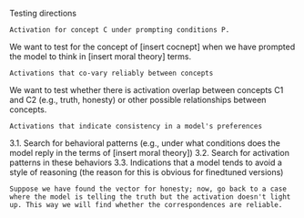 Testing directions

    Activation for concept C under prompting conditions P.

We want to test for the concept of [insert cocnept] when we have prompted the model to think in [insert moral theory] terms.

    Activations that co-vary reliably between concepts

We want to test whether there is activation overlap between concepts C1 and C2 (e.g., truth, honesty) or other possible relationships between concepts.

    Activations that indicate consistency in a model's preferences

3.1. Search for behavioral patterns (e.g., under what conditions does the model reply in the terms of [insert moral theory])
3.2. Search for activation patterns in these behaviors
3.3. Indications that a model tends to avoid a style of reasoning (the reason for this is obvious for finedtuned versions)

    Suppose we have found the vector for honesty; now, go back to a case where the model is telling the truth but the activation doesn't light up. This way we will find whether the correspondences are reliable.